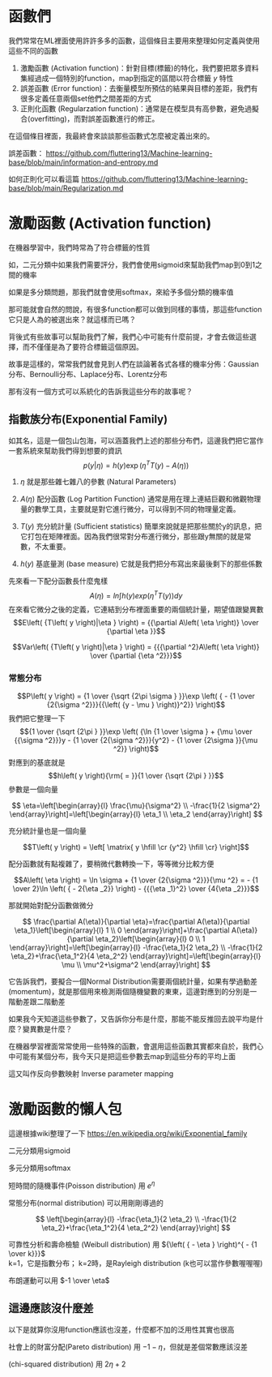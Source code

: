 # 函數們

我們常常在ML裡面使用許許多多的函數，這個條目主要用來整理如何定義與使用這些不同的函數

1. 激勵函數 (Activation function)：針對目標(標籤)的特化，我們要把眾多資料集經過成一個特別的function，map到指定的區間以符合標籤 $y$ 特性
2. 誤差函數 (Error function)：去衡量模型所預估的結果與目標的差距，我們有很多定義任意兩個set他們之間差距的方式
3. 正則化函數 (Regularzation function)：通常是在模型具有高參數，避免過擬合(overfitting)，而對誤差函數進行的修正。

在這個條目裡面，我最終會來談談那些函數式怎麼被定義出來的。

誤差函數：
https://github.com/fluttering13/Machine-learning-base/blob/main/information-and-entropy.md

如何正則化可以看這篇
https://github.com/fluttering13/Machine-learning-base/blob/main/Regularization.md

# 激勵函數 (Activation function)
在機器學習中，我們時常為了符合標籤的性質

如，二元分類中如果我們需要評分，我們會使用sigmoid來幫助我們map到0到1之間的機率

如果是多分類問題，那我們就會使用softmax，來給予多個分類的機率值

那可能就會自然的問說，有很多function都可以做到同樣的事情，那這些function它只是人為的被選出來？就這樣而已嗎？

背後式有些故事可以幫助我們了解，我們心中可能有什麼前提，才會去做這些選擇，而不僅僅是為了要符合標籤這個原因。

故事是這樣的，常常我們就會見到人們在談論著各式各樣的機率分佈：Gaussian分布、Bernoulli分布、Laplace分布、Lorentz分布

那有沒有一個方式可以系統化的告訴我這些分布的故事呢？

## 指數族分布(Exponential Family)
如其名，這是一個包山包海，可以涵蓋我們上述的那些分布們，這邊我們把它當作一套系統來幫助我們得到想要的資訊
$$p\left( {y|\eta } \right) = h\left( y \right)\exp \left( {{\eta ^T}T\left( y \right) - A\left( \eta  \right)} \right)$$

1. $\eta$ 就是那些雜七雜八的參數 (Natural Parameters)

2. $A\left( \eta  \right)$ 配分函數 (Log Partition Function) 通常是用在理上連結巨觀和微觀物理量的數學工具，主要就是對它進行微分，可以得到不同的物理量定義。

3. ${T\left( y \right)}$ 充分統計量 (Sufficient statistics) 簡單來說就是把那些關於y的訊息，把它打包在矩陣裡面。因為我們很常對分布進行微分，那些跟y無關的就是常數，不太重要。

4. $h\left( y \right)$ 基底量測 (base measure) 它就是我們把分布寫出來最後剩下的那些係數

先來看一下配分函數長什麼鬼樣
$$A\left( \eta  \right) = ln\int {h\left( y \right)exp\left( {{\eta ^T}T\left( y \right)} \right)} dy$$
在來看它微分之後的定義，它連結到分布裡面重要的兩個統計量，期望值跟變異數
$$E\left( {T\left( y \right)|\eta } \right) = {{\partial A\left( \eta  \right)} \over {\partial \eta }}$$

$$Var\left( {T\left( y \right)|\eta } \right) = {{{\partial ^2}A\left( \eta  \right)} \over {\partial {\eta ^2}}}$$

### 常態分布
$$P\left( y \right) = {1 \over {\sqrt {2\pi \sigma } }}\exp \left( { - {1 \over {2{\sigma ^2}}}{{\left( {y - \mu } \right)}^2}} \right)$$
我們把它整理一下
$${1 \over {\sqrt {2\pi } }}\exp \left( {\ln {1 \over \sigma } + {\mu  \over {{\sigma ^2}}}y - {1 \over {2{\sigma ^2}}}{y^2} - {1 \over {2\sigma }}{\mu ^2}} \right)$$
對應到的基底就是
$$h\left( y \right){\rm{ = }}{1 \over {\sqrt {2\pi } }}$$
參數是一個向量

$$
\eta=\left[\begin{array}{l}
\frac{\mu}{\sigma^2} \\
-\frac{1}{2 \sigma^2}
\end{array}\right]=\left[\begin{array}{l}
\eta_1 \\
\eta_2
\end{array}\right]
$$

充分統計量也是一個向量

$$T\left( y \right) = \left[ \matrix{
  y \hfill \cr 
  {y^2} \hfill \cr}  \right]$$

配分函數就有點複雜了，要稍微代數轉換一下，等等微分比較方便

$$A\left( \eta  \right) = \ln \sigma  + {1 \over {2{\sigma ^2}}}{\mu ^2} =  - {1 \over 2}\ln \left( { - 2{\eta _2}} \right) - {{{\eta _1}^2} \over {4{\eta _2}}}$$

那就開始對配分函數做微分

$$
\frac{\partial A(\eta)}{\partial \eta}=\frac{\partial A(\eta)}{\partial \eta_1}\left[\begin{array}{l}
1 \\
0
\end{array}\right]+\frac{\partial A(\eta)}{\partial \eta_2}\left[\begin{array}{l}
0 \\
1
\end{array}\right]=\left[\begin{array}{l}
-\frac{\eta_1}{2 \eta_2} \\
-\frac{1}{2 \eta_2}+\frac{\eta_1^2}{4 \eta_2^2}
\end{array}\right]=\left[\begin{array}{l}
\mu \\
\mu^2+\sigma^2
\end{array}\right]
$$

它告訴我們，要擬合一個Normal Distribution需要兩個統計量，如果有學過動差(momentum)，就是那個用來檢測兩個隨機變數的東東，這邊對應到的分別是一階動差跟二階動差

如果我今天知道這些參數了，又告訴你分布是什麼，那能不能反推回去說平均是什麼？變異數是什麼？

在機器學習裡面常常使用一些特殊的函數，會選用這些函數其實都來自於，我們心中可能有某個分布，我今天只是把這些參數去map到這些分布的平均上面

這又叫作反向參數映射 Inverse parameter mapping

# 激勵函數的懶人包
這邊根據wiki整理了一下
https://en.wikipedia.org/wiki/Exponential_family

二元分類用sigmoid

多元分類用softmax

短時間的隨機事件(Poisson distribution) 用 ${e^\eta }$

常態分布(normal distribution) 可以用剛剛導過的

$$
\left[\begin{array}{l}
-\frac{\eta_1}{2 \eta_2} \\
-\frac{1}{2 \eta_2}+\frac{\eta_1^2}{4 \eta_2^2}
\end{array}\right]
$$

可靠性分析和壽命檢驗 (Weibull distribution) 用 ${\left( { - \eta } \right)^{ - {1 \over k}}}$  
k=1，它是指數分布； k=2時，是Rayleigh distribution (k也可以當作參數喔喔喔)

布朗運動可以用 $-1 \over \eta$

## 這邊應該沒什麼差


以下是就算你沒用function應該也沒差，什麼都不加的泛用性其實也很高

社會上的財富分配(Pareto distribution) 用 $-1- \eta$，但就是差個常數應該沒差

(chi-squared distribution) 用 $2\eta+2$

